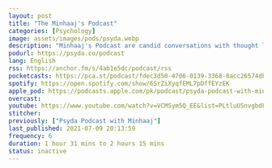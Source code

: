 ```yaml
---
layout: post
title: "The Minhaaj's Podcast"
categories: [Psychology]
image: assets/images/pods/psyda.webp
description: "Minhaaj's Podcast are candid conversations with thought leaders in the field of AI, Data Science and Psychology. The host Minhaaj Rehman is CEO of Psyda Solutions and a renowned social scientist. He is the author of the book 'Psychometrics in Recruitment' and two other books. He has worked with bluechip companies for over 20 years in different capacities."
podurl: https://psyda.co/podcast
lang: English
rss: https://anchor.fm/s/4ab1e5dc/podcast/rss
pocketcasts: https://pca.st/podcast/fdec3d50-4706-0139-3368-0acc26574db2
spotify: https://open.spotify.com/show/6SrZiXyqfEML7pDffEYzEK
apple_pod: https://podcasts.apple.com/pk/podcast/psyda-podcast-with-minhaaj/id1551704229
overcast:
youtube: https://www.youtube.com/watch?v=VCMSym5Q_EE&list=PLtluUSnvgbdF7MlqjX5-IVMCkFGTrEWlz
stitcher:
previously: ["Psyda Podcast with Minhaa‪j‬"]
last_published: 2021-07-09 20:13:59
frequency: 6
duration: 1 hour 31 mins to 2 hours 15 mins
status: inactive
---
```

